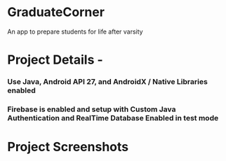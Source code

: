 # GraduateCorner
An app to prepare students for life after varsity

# Project Details - 
### Use Java, Android API 27, and AndroidX / Native Libraries enabled
### Firebase is enabled and setup with Custom Java Authentication and RealTime Database Enabled in test mode

# Project Screenshots

